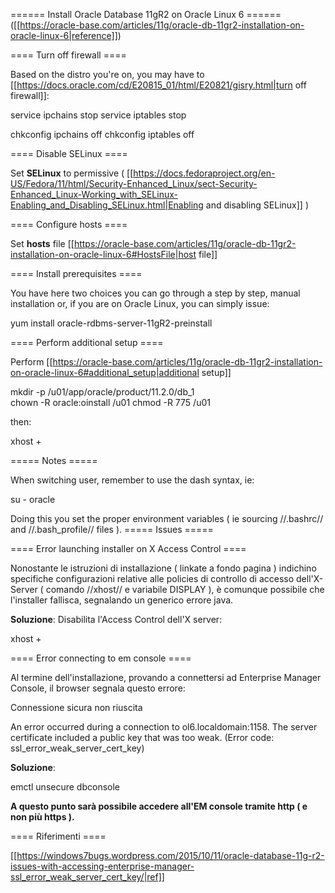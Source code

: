 
====== Install Oracle Database 11gR2 on Oracle Linux 6 ======
([[https://oracle-base.com/articles/11g/oracle-db-11gr2-installation-on-oracle-linux-6|reference]])

==== Turn off firewall ====

Based on the distro you're on, you may have to [[https://docs.oracle.com/cd/E20815_01/html/E20821/gisry.html|turn off firewall]]:

  service ipchains stop
  service iptables stop

  chkconfig ipchains off
  chkconfig iptables off
  
==== Disable SELinux ====

Set **SELinux** to permissive ( [[https://docs.fedoraproject.org/en-US/Fedora/11/html/Security-Enhanced_Linux/sect-Security-Enhanced_Linux-Working_with_SELinux-Enabling_and_Disabling_SELinux.html|Enabling and disabling SELinux]] )

==== Configure hosts ====

Set **hosts** file [[https://oracle-base.com/articles/11g/oracle-db-11gr2-installation-on-oracle-linux-6#HostsFile|host file]]


==== Install prerequisites ====

You have here two choices you can go through a step by step, manual installation or, if you are on Oracle Linux, you can simply issue:

  yum install oracle-rdbms-server-11gR2-preinstall

==== Perform additional setup ====

Perform [[https://oracle-base.com/articles/11g/oracle-db-11gr2-installation-on-oracle-linux-6#additional_setup|additional setup]]

  mkdir -p /u01/app/oracle/product/11.2.0/db_1  
  chown -R oracle:oinstall /u01
  chmod -R 775 /u01

then:

  xhost +<machine-name>
  
===== Notes =====

When switching user, remember to use the dash syntax, ie:

  su - oracle
  
Doing this you set the proper environment variables ( ie sourcing //.bashrc// and //.bash_profile// files ).
===== Issues =====

==== Error launching installer on X Access Control ====

Nonostante le istruzioni di installazione ( linkate a fondo pagina ) indichino specifiche configurazioni relative alle policies di controllo di accesso dell'X-Server ( comando //xhost// e variabile DISPLAY ), è comunque possibile che l'installer fallisca, segnalando un generico errore java.

**Soluzione**: Disabilita l'Access Control dell'X server:

  xhost +
  
  

==== Error connecting to em console ====

Al termine dell'installazione, provando a connettersi ad Enterprise Manager Console, il browser segnala questo errore:

Connessione sicura non riuscita

An error occurred during a connection to ol6.localdomain:1158. The server certificate included a public key that was too weak. (Error code: ssl_error_weak_server_cert_key) 

**Soluzione**:

  emctl unsecure dbconsole
  
__A questo punto sarà possibile accedere all'EM console tramite http ( e non più https ).__
  
==== Riferimenti ====
  
[[https://windows7bugs.wordpress.com/2015/10/11/oracle-database-11g-r2-issues-with-accessing-enterprise-manager-ssl_error_weak_server_cert_key/|ref]]